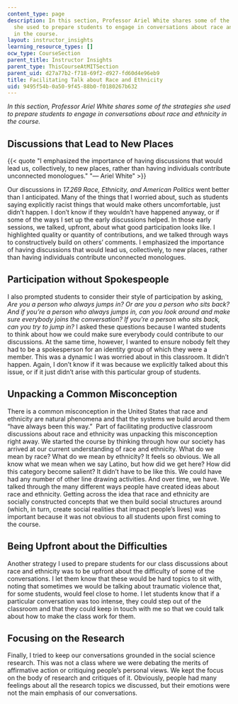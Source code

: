 ```yaml
---
content_type: page
description: In this section, Professor Ariel White shares some of the strategies
  she used to prepare students to engage in conversations about race and ethnicity
  in the course.
layout: instructor_insights
learning_resource_types: []
ocw_type: CourseSection
parent_title: Instructor Insights
parent_type: ThisCourseAtMITSection
parent_uid: d27a77b2-f718-69f2-d927-fd60d4e96eb9
title: Facilitating Talk about Race and Ethnicity
uid: 9495f54b-0a50-9f45-88b0-f0180267b632
---
```


_In this section, Professor Ariel White_ _shares some of the strategies she used to prepare students to engage in conversations about race and ethnicity in the course._

Discussions that Lead to New Places
-----------------------------------

{{< quote "I emphasized the importance of having discussions that would lead us, collectively, to new places, rather than having individuals contribute unconnected monologues." "— Ariel White" >}}

Our discussions in _17.269 Race, Ethnicity, and American Politics_ went better than I anticipated. Many of the things that I worried about, such as students saying explicitly racist things that would make others uncomfortable, just didn’t happen. I don’t know if they wouldn’t have happened anyway, or if some of the ways I set up the early discussions helped. In those early sessions, we talked, upfront, about what good participation looks like. I highlighted quality or quantity of contributions, and we talked through ways to constructively build on others’ comments. I emphasized the importance of having discussions that would lead us, collectively, to new places, rather than having individuals contribute unconnected monologues.

Participation without Spokespeople
----------------------------------

I also prompted students to consider their style of participation by asking, _Are you a person who always jumps in? Or are you a person who sits back? And if you’re a person who always jumps in, can you look around and make sure everybody joins the conversation? If you’re a person who sits back, can you try to jump in?_ I asked these questions because I wanted students to think about how we could make sure everybody could contribute to our discussions. At the same time, however, I wanted to ensure nobody felt they had to be a spokesperson for an identity group of which they were a member. This was a dynamic I was worried about in this classroom. It didn’t happen. Again, I don’t know if it was because we explicitly talked about this issue, or if it just didn’t arise with this particular group of students.

Unpacking a Common Misconception
--------------------------------

There is a common misconception in the United States that race and ethnicity are natural phenomena and that the systems we build around them “have always been this way.”  Part of facilitating productive classroom discussions about race and ethnicity was unpacking this misconception right away. We started the course by thinking through how our society has arrived at our current understanding of race and ethnicity. What do we mean by race? What do we mean by ethnicity? It feels so obvious. We all know what we mean when we say Latino, but how did we get here? How did this category become salient? It didn’t have to be like this. We could have had any number of other line drawing activities. And over time, we have. We talked through the many different ways people have created ideas about race and ethnicity. Getting across the idea that race and ethnicity are socially constructed concepts that we then build social structures around (which, in turn, create social realities that impact people’s lives) was important because it was not obvious to all students upon first coming to the course.

Being Upfront about the Difficulties
------------------------------------

Another strategy I used to prepare students for our class discussions about race and ethnicity was to be upfront about the difficulty of some of the conversations. I let them know that these would be hard topics to sit with, noting that sometimes we would be talking about traumatic violence that, for some students, would feel close to home. I let students know that if a particular conversation was too intense, they could step out of the classroom and that they could keep in touch with me so that we could talk about how to make the class work for them.

Focusing on the Research
------------------------

Finally, I tried to keep our conversations grounded in the social science research. This was not a class where we were debating the merits of affirmative action or critiquing people’s personal views. We kept the focus on the body of research and critiques of it. Obviously, people had many feelings about all the research topics we discussed, but their emotions were not the main emphasis of our conversations.